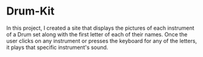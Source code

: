 # Drum-Kit

In this project, I created a site that displays the pictures of each instrument of a Drum set along with the first letter of each of their names. 
Once the user clicks on any instrument or presses the keyboard for any of the letters, it plays that specific instrument's sound.
